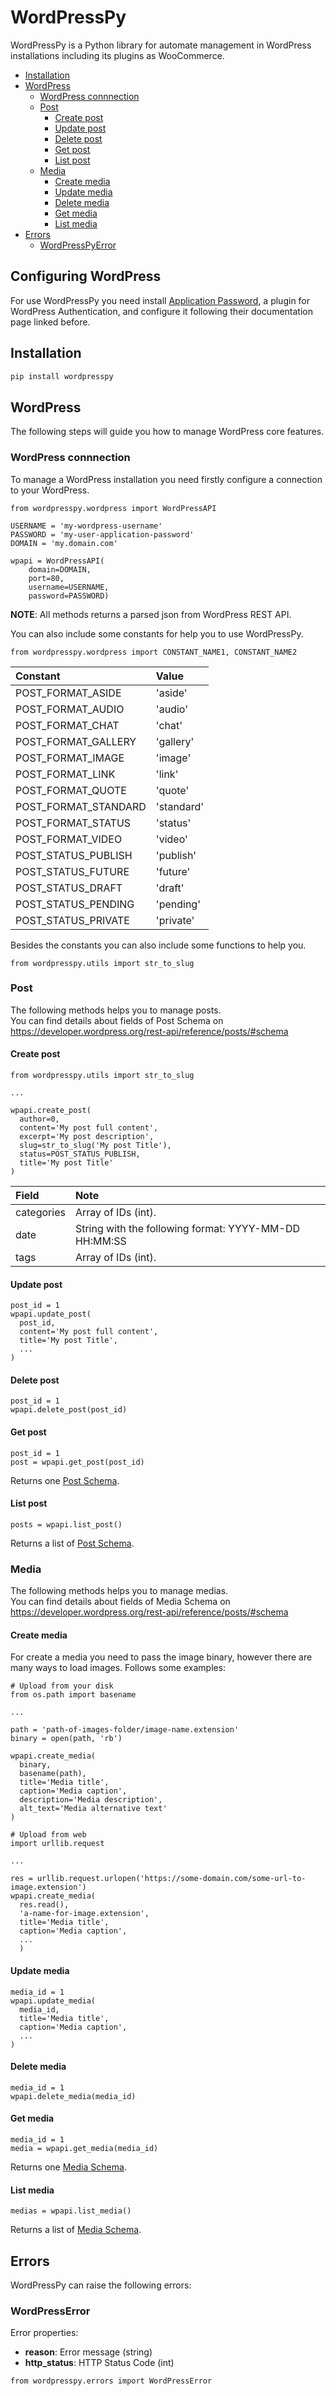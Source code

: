 # WordPressPy
WordPressPy is a Python library for automate management in WordPress installations including its plugins as WooCommerce.

* [Installation](#installation)
* [WordPress](#wordpress)
  * [WordPress connnection](#wordpress-connnection)
  * [Post](#post)
    * [Create post](#create-post)
    * [Update post](#update-post)
    * [Delete post](#delete-post)
    * [Get post](#get-post)
    * [List post](#list-post)
  * [Media](#media)
    * [Create media](#create-media)
    * [Update media](#update-media)
    * [Delete media](#update-media)
    * [Get media](#get-media)
    * [List media](#list-media)
* [Errors](#errors)
  * [WordPressPyError](#wordpresspyerror)
    

## Configuring WordPress
For use WordPressPy you need install [Application Password](https://wordpress.org/plugins/application-passwords/), a plugin for WordPress Authentication, and configure it following their documentation page linked before.

## Installation
```bash
pip install wordpresspy
```

## WordPress
The following steps will guide you how to manage WordPress core features.

### WordPress connnection
To manage a WordPress installation you need firstly configure a connection to your WordPress.

```python3
from wordpresspy.wordpress import WordPressAPI

USERNAME = 'my-wordpress-username'
PASSWORD = 'my-user-application-password'
DOMAIN = 'my.domain.com'

wpapi = WordPressAPI(
    domain=DOMAIN,
    port=80,
    username=USERNAME,
    password=PASSWORD)
```

**NOTE**: All methods returns a parsed json from WordPress REST API.

You can also include some constants for help you to use WordPressPy.
```python3
from wordpresspy.wordpress import CONSTANT_NAME1, CONSTANT_NAME2
```
|Constant               | Value         |
|:----------------------|:--------------|
|POST_FORMAT_ASIDE      | 'aside'       |
|POST_FORMAT_AUDIO      | 'audio'       |
|POST_FORMAT_CHAT       | 'chat'        |
|POST_FORMAT_GALLERY    | 'gallery'     |
|POST_FORMAT_IMAGE      | 'image'       |
|POST_FORMAT_LINK       | 'link'        |
|POST_FORMAT_QUOTE      | 'quote'       |
|POST_FORMAT_STANDARD   | 'standard'    |
|POST_FORMAT_STATUS     | 'status'      |
|POST_FORMAT_VIDEO      | 'video'       |
|POST_STATUS_PUBLISH    | 'publish'     |
|POST_STATUS_FUTURE     | 'future'      |
|POST_STATUS_DRAFT      | 'draft'       |
|POST_STATUS_PENDING    | 'pending'     |
|POST_STATUS_PRIVATE    | 'private'     |

Besides the constants you can also include some functions to help you.
```python3
from wordpresspy.utils import str_to_slug
```

### Post
The following methods helps you to manage posts.<br/>
You can find details about fields of Post Schema on https://developer.wordpress.org/rest-api/reference/posts/#schema

#### Create post
```python3
from wordpresspy.utils import str_to_slug

...

wpapi.create_post(
  author=0,
  content='My post full content',
  excerpt='My post description',
  slug=str_to_slug('My post Title'),
  status=POST_STATUS_PUBLISH,
  title='My post Title'
)
```

|Field      | Note                                                                |
|:----------|:--------------------------------------------------------------------|
|categories | Array of IDs (int). |
|date       | String with the following format: YYYY-MM-DD HH:MM:SS |
|tags       | Array of IDs (int). |

#### Update post
```python3
post_id = 1
wpapi.update_post(
  post_id,
  content='My post full content',
  title='My post Title',
  ...
)
```

#### Delete post
```python3
post_id = 1
wpapi.delete_post(post_id)
```

#### Get post
```python3
post_id = 1
post = wpapi.get_post(post_id)
```

Returns one [Post Schema](#post).

#### List post
```python3
posts = wpapi.list_post()
```

Returns a list of [Post Schema](#post).

### Media
The following methods helps you to manage medias.<br/>
You can find details about fields of Media Schema on https://developer.wordpress.org/rest-api/reference/posts/#schema

#### Create media
For create a media you need to pass the image binary, however there are many ways to load images. Follows some examples:
```python3
# Upload from your disk
from os.path import basename

...

path = 'path-of-images-folder/image-name.extension'
binary = open(path, 'rb')

wpapi.create_media(
  binary,
  basename(path),
  title='Media title',
  caption='Media caption',
  description='Media description',
  alt_text='Media alternative text'
)
```

```python3
# Upload from web
import urllib.request

...

res = urllib.request.urlopen('https://some-domain.com/some-url-to-image.extension')
wpapi.create_media(
  res.read(),
  'a-name-for-image.extension',
  title='Media title',
  caption='Media caption',
  ...
  )
```

#### Update media
```python3
media_id = 1
wpapi.update_media(
  media_id,
  title='Media title',
  caption='Media caption',
  ...
)
```

#### Delete media
```python3
media_id = 1
wpapi.delete_media(media_id)
```

#### Get media
```python3
media_id = 1
media = wpapi.get_media(media_id)
```

Returns one [Media Schema](#media).

#### List media
```python3
medias = wpapi.list_media()
```

Returns a list of [Media Schema](#media).

## Errors
WordPressPy can raise the following errors:

### WordPressError
Error properties:
* **reason**: Error message (string)
* **http_status**: HTTP Status Code (int)
```python3
from wordpresspy.errors import WordPressError
```